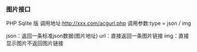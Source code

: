 ### 图片接口
PHP Sqlite 版
调用地址:http://xxx.com/acgurl.php 调用参数:type = json / img

json：返回一条标准json数据(图片地址)
url：直接返回一条图片链接
img：直接显示图片不返回图片链接
